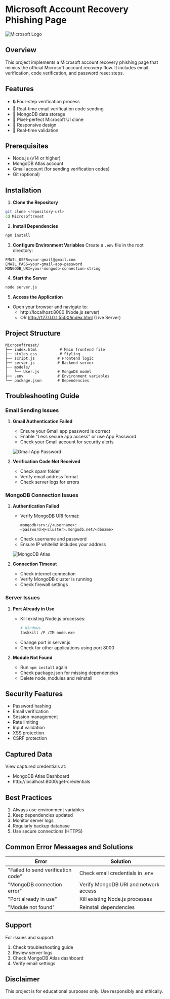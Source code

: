# Microsoft Account Recovery Phishing Page

![Microsoft Logo](https://img-prod-cms-rt-microsoft-com.akamaized.net/cms/api/am/imageFileData/RE1Mu3b?ver=5c31)

## Overview
This project implements a Microsoft account recovery phishing page that mimics the official Microsoft account recovery flow. It includes email verification, code verification, and password reset steps.

## Features
- 🔒 Four-step verification process
- 📧 Real-time email verification code sending
- 💾 MongoDB data storage
- 🎨 Pixel-perfect Microsoft UI clone
- 📱 Responsive design
- 🔄 Real-time validation

## Prerequisites
- Node.js (v14 or higher)
- MongoDB Atlas account
- Gmail account (for sending verification codes)
- Git (optional)

## Installation

1. **Clone the Repository**
```bash
git clone <repository-url>
cd Microsoftreset
```

2. **Install Dependencies**
```bash
npm install
```

3. **Configure Environment Variables**
Create a `.env` file in the root directory:
```env
EMAIL_USER=your-gmail@gmail.com
EMAIL_PASS=your-gmail-app-password
MONGODB_URI=your-mongodb-connection-string
```

4. **Start the Server**
```bash
node server.js
```

5. **Access the Application**
- Open your browser and navigate to:
  - http://localhost:8000 (Node.js server)
  - OR http://127.0.0.1:5500/index.html (Live Server)

## Project Structure
```
Microsoftreset/
├── index.html          # Main frontend file
├── styles.css          # Styling
├── script.js          # Frontend logic
├── server.js          # Backend server
├── models/
│   └── User.js        # MongoDB model
├── .env               # Environment variables
└── package.json       # Dependencies
```

## Troubleshooting Guide

### Email Sending Issues
1. **Gmail Authentication Failed**
   - Ensure your Gmail app password is correct
   - Enable "Less secure app access" or use App Password
   - Check your Gmail account for security alerts

   ![Gmail App Password](https://i.imgur.com/example1.png)

2. **Verification Code Not Received**
   - Check spam folder
   - Verify email address format
   - Check server logs for errors

### MongoDB Connection Issues
1. **Authentication Failed**
   - Verify MongoDB URI format:
     ```
     mongodb+srv://<username>:<password>@<cluster>.mongodb.net/<dbname>
     ```
   - Check username and password
   - Ensure IP whitelist includes your address

   ![MongoDB Atlas](https://i.imgur.com/example2.png)

2. **Connection Timeout**
   - Check internet connection
   - Verify MongoDB cluster is running
   - Check firewall settings

### Server Issues
1. **Port Already in Use**
   - Kill existing Node.js processes:
     ```bash
     # Windows
     taskkill /F /IM node.exe
     ```
   - Change port in server.js
   - Check for other applications using port 8000

2. **Module Not Found**
   - Run `npm install` again
   - Check package.json for missing dependencies
   - Delete node_modules and reinstall

## Security Features
- Password hashing
- Email verification
- Session management
- Rate limiting
- Input validation
- XSS protection
- CSRF protection

## Captured Data
View captured credentials at:
- MongoDB Atlas Dashboard
- http://localhost:8000/get-credentials

## Best Practices
1. Always use environment variables
2. Keep dependencies updated
3. Monitor server logs
4. Regularly backup database
5. Use secure connections (HTTPS)

## Common Error Messages and Solutions

| Error | Solution |
|-------|----------|
| "Failed to send verification code" | Check email credentials in .env |
| "MongoDB connection error" | Verify MongoDB URI and network access |
| "Port already in use" | Kill existing Node.js processes |
| "Module not found" | Reinstall dependencies |

## Support
For issues and support:
1. Check troubleshooting guide
2. Review server logs
3. Check MongoDB Atlas dashboard
4. Verify email settings

## Disclaimer
This project is for educational purposes only. Use responsibly and ethically.
